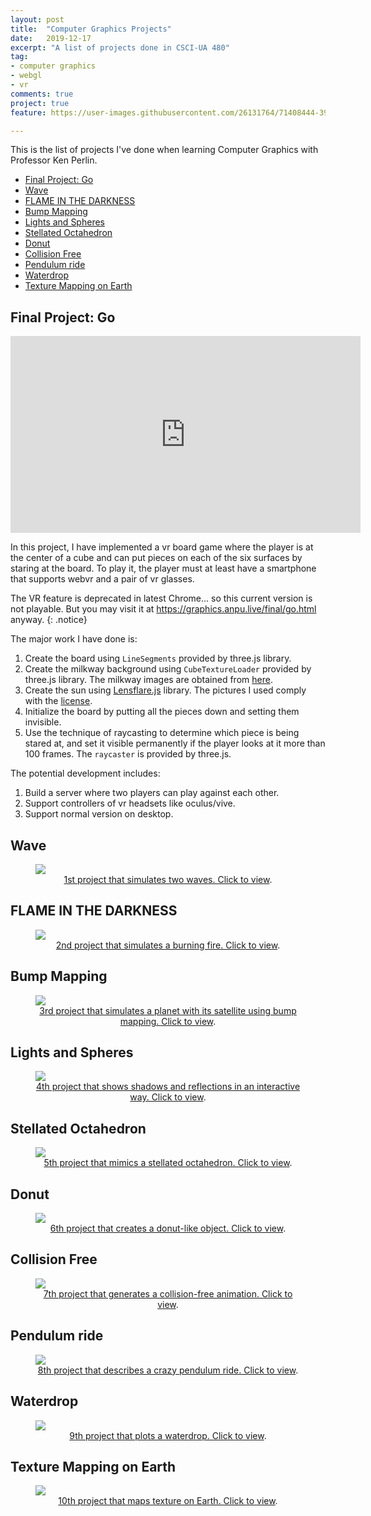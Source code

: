 ```yaml
---
layout: post
title:  "Computer Graphics Projects"
date:   2019-12-17
excerpt: "A list of projects done in CSCI-UA 480"
tag:
- computer graphics
- webgl
- vr
comments: true
project: true
feature: https://user-images.githubusercontent.com/26131764/71408444-39275a00-2679-11ea-950f-f28ea7eaa948.png

---
```


This is the list of projects I've done when learning Computer Graphics with Professor Ken Perlin.

- [Final Project: Go](#final-project-go)
- [Wave](#wave)
- [FLAME IN THE DARKNESS](#flame-in-the-darkness)
- [Bump Mapping](#bump-mapping)
- [Lights and Spheres](#lights-and-spheres)
- [Stellated Octahedron](#stellated-octahedron)
- [Donut](#donut)
- [Collision Free](#collision-free)
- [Pendulum ride](#pendulum-ride)
- [Waterdrop](#waterdrop)
- [Texture Mapping on Earth](#texture-mapping-on-earth)

## Final Project: Go

<iframe width="560" height="315" src="https://www.youtube.com/embed/1zw4XugF11o" frameborder="0"> </iframe>

In this project, I have implemented a vr board game where the player is at the center of a cube and can put pieces on each of the six surfaces by staring at the board. To play it, the player must at least have a smartphone that supports webvr and a pair of vr glasses.

The VR feature is deprecated in latest Chrome... so this current version is not playable. But you may visit it at <https://graphics.anpu.live/final/go.html> anyway.
{: .notice}

The major work I have done is:

1. Create the board using `LineSegments` provided by three.js library.
2. Create the milkway background using `CubeTextureLoader` provided by three.js library. The milkway images are obtained from [here](https://github.com/mrdoob/three.js/tree/master/examples/textures/cube/MilkyWay).
3. Create the sun using [Lensflare.js](https://github.com/mrdoob/three.js/blob/master/examples/js/objects/Lensflare.js) library. The pictures I used comply with the [license](https://cims.nyu.edu/~al4902/final/textures/lensflare/LICENSE.txt).
4. Initialize the board by putting all the pieces down and setting them invisible.
5. Use the technique of raycasting to determine which piece is being stared at, and set it visible permanently if the player looks at it more than 100 frames. The `raycaster` is provided by three.js.

The potential development includes:

1. Build a server where two players can play against each other.
2. Support controllers of vr headsets like oculus/vive.
3. Support normal version on desktop.

## Wave

<figure>
	<a href="https://graphics.anpu.live/shader1"><img src="https://user-images.githubusercontent.com/26131764/71640796-f2b2aa80-2ccb-11ea-98d2-1060af21ee85.png"></a>
    <center>
	<figcaption><a href="https://graphics.anpu.live/shader1" title="">1st project that simulates two waves. Click to view</a>.</figcaption>
    </center>
</figure>

## FLAME IN THE DARKNESS

<figure>
	<a href="https://graphics.anpu.live/shader2"><img src="https://user-images.githubusercontent.com/26131764/71610434-fb23bc00-2bcb-11ea-9b86-b9a832700ef4.png"></a>
    <center>
	<figcaption><a href="https://graphics.anpu.live/shader2" title="">2nd project that simulates a burning fire. Click to view</a>.</figcaption>
    </center>
</figure>

## Bump Mapping

<figure>
	<a href="https://graphics.anpu.live/shader3"><img src="https://user-images.githubusercontent.com/26131764/71640751-14f7f880-2ccb-11ea-8007-6d926401e8b3.png"></a>
    <center>
	<figcaption><a href="https://graphics.anpu.live/shader3" title="">3rd project that simulates a planet with its satellite using bump mapping. Click to view</a>.</figcaption>
    </center>
</figure>

## Lights and Spheres

<figure>
	<a href="https://graphics.anpu.live/shader4"><img src="https://user-images.githubusercontent.com/26131764/71640722-7e2b3c00-2cca-11ea-84ab-a3016fbab72c.png"></a>
    <center>
	<figcaption><a href="https://graphics.anpu.live/shader4" title="">4th project that shows shadows and reflections in an interactive way. Click to view</a>.</figcaption>
    </center>
</figure>

## Stellated Octahedron

<figure>
	<a href="https://graphics.anpu.live/shader5"><img src="https://user-images.githubusercontent.com/26131764/71640708-373d4680-2cca-11ea-8f2e-a1f28937db9c.png"></a>
    <center>
	<figcaption><a href="https://graphics.anpu.live/shader5" title="">5th project that mimics a stellated octahedron. Click to view</a>.</figcaption>
    </center>
</figure>

## Donut

<figure>
	<a href="https://graphics.anpu.live/shader6"><img src="https://user-images.githubusercontent.com/26131764/71414199-c033fc80-2690-11ea-90ce-03740b8d65aa.png"></a>
    <center>
	<figcaption><a href="https://graphics.anpu.live/shader6" title="">6th project that creates a donut-like object. Click to view</a>.</figcaption>
    </center>
</figure>

## Collision Free

<figure>
	<a href="https://graphics.anpu.live/shader7"><img src="https://user-images.githubusercontent.com/26131764/71414286-26208400-2691-11ea-9fd8-4d5fc517e343.png"></a>
    <center>
	<figcaption><a href="https://graphics.anpu.live/shader7" title="">7th project that generates a collision-free animation. Click to view</a>.</figcaption>
    </center>
</figure>

## Pendulum ride

<figure>
	<a href="https://graphics.anpu.live/shader8"><img src="https://user-images.githubusercontent.com/26131764/71414311-50724180-2691-11ea-9b71-e658692c2ea4.png"></a>
    <center>
	<figcaption><a href="https://graphics.anpu.live/shader8" title="">8th project that describes a crazy pendulum ride. Click to view</a>.</figcaption>
    </center>
</figure>

## Waterdrop

<figure>
	<a href="https://graphics.anpu.live/shader9"><img src="https://user-images.githubusercontent.com/26131764/71414564-7f3ce780-2692-11ea-97d8-b81fab0a718a.png"></a>
    <center>
	<figcaption><a href="https://graphics.anpu.live/shader9" title="">9th project that plots a waterdrop. Click to view</a>.</figcaption>
    </center>
</figure>

## Texture Mapping on Earth

<figure>
	<a href="https://graphics.anpu.live/shader10"><img src="https://user-images.githubusercontent.com/26131764/71414665-ebb7e680-2692-11ea-9723-772eeded085a.png"></a>
    <center>
	<figcaption><a href="https://graphics.anpu.live/shader10" title="">10th project that maps texture on Earth. Click to view</a>.</figcaption>
    </center>
</figure>
